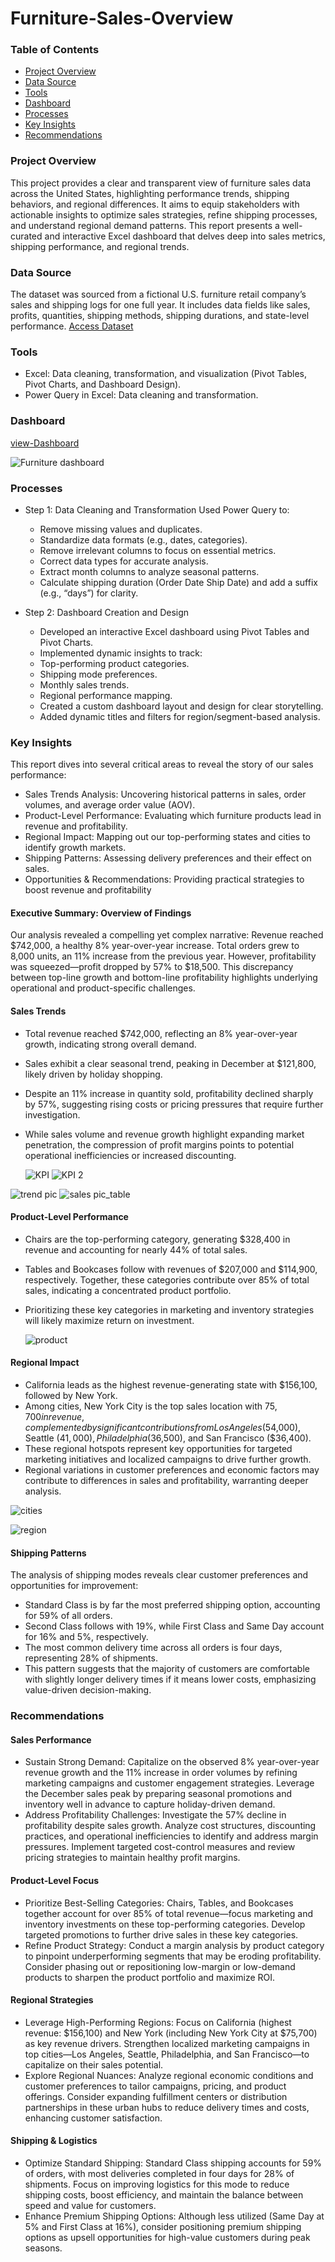 # Furniture-Sales-Overview
### Table of Contents 
- [Project Overview](project-overview)
- [Data Source](data-source)
- [Tools](tools)
- [Dashboard](dashboard)
- [Processes](processes)
- [Key Insights](key-insights)
- [Recommendations](Recommendations)

### Project Overview
This project provides a clear and transparent view of furniture sales data across the United States, highlighting performance trends, shipping behaviors, and regional differences. It aims to equip stakeholders with actionable insights to optimize sales strategies, refine shipping processes, and understand regional demand patterns. This report presents a well-curated and interactive Excel dashboard that delves deep into sales metrics, shipping performance, and regional trends.

### Data Source
The dataset was sourced from a fictional U.S. furniture retail company’s sales and shipping logs for one full year. It includes data fields like sales, profits, quantities, shipping methods, shipping durations, and state-level performance.
<a href="https://github.com/mauree155/Furniture_Sales_Overview/blob/main/furniture-dataset.xlsx">Access Dataset</a>

### Tools
- Excel: Data cleaning, transformation, and visualization (Pivot Tables, Pivot Charts, and Dashboard Design).
- Power Query in Excel: Data cleaning and transformation.

### Dashboard
<a href="https://github.com/mauree155/Furniture_Sales_Overview/blob/main/Furniture%20dashboard.JPG"> view-Dashboard</a>

![Furniture dashboard](https://github.com/user-attachments/assets/4e3ad72e-ca99-4e7b-b3df-d6146a13f4c5)

### Processes
- Step 1: Data Cleaning and Transformation
Used Power Query to:
  - Remove missing values and duplicates.
  - Standardize data formats (e.g., dates, categories).
  - Remove irrelevant columns to focus on essential metrics.
  - Correct data types for accurate analysis.
  - Extract month columns to analyze seasonal patterns.
  - Calculate shipping duration (Order Date Ship Date) and add a suffix (e.g., “days”) for clarity.

- Step 2: Dashboard Creation and Design
   - Developed an interactive Excel dashboard using Pivot Tables and Pivot Charts.
   - Implemented dynamic insights to track:
   - Top-performing product categories.
   - Shipping mode preferences.
   - Monthly sales trends.
   - Regional performance mapping.
   - Created a custom dashboard layout and design for clear storytelling.
  - Added dynamic titles and filters for region/segment-based analysis.

### Key Insights
This report dives into several critical areas to reveal the story of our sales performance:
- Sales Trends Analysis: Uncovering historical patterns in sales, order volumes, and average order value (AOV).
- Product-Level Performance: Evaluating which furniture products lead in revenue and profitability.
- Regional Impact: Mapping out our top-performing states and cities to identify growth markets.
- Shipping Patterns: Assessing delivery preferences and their effect on sales.
- Opportunities & Recommendations: Providing practical strategies to boost revenue and profitability

#### Executive Summary: Overview of Findings
Our analysis revealed a compelling yet complex narrative:
Revenue reached $742,000, a healthy 8% year-over-year increase. Total orders grew to 8,000 units, an 11% increase from the previous year.
However, profitability was squeezed—profit dropped by 57% to $18,500.
This discrepancy between top-line growth and bottom-line profitability highlights underlying operational and product-specific challenges.

#### Sales Trends
- Total revenue reached $742,000, reflecting an 8% year-over-year growth, indicating strong overall demand.
- Sales exhibit a clear seasonal trend, peaking in December at $121,800, likely driven by holiday shopping.
- Despite an 11% increase in quantity sold, profitability declined sharply by 57%, suggesting rising costs or pricing pressures that require further investigation.
- While sales volume and revenue growth highlight expanding market penetration, the compression of profit margins points to potential operational inefficiencies or increased discounting.

  ![KPI](https://github.com/user-attachments/assets/82066b5a-f59d-48af-814b-3053d4bb7653)    ![KPI 2](https://github.com/user-attachments/assets/d7b3469e-c96c-4315-b43b-3c71f09281b1)

![trend pic](https://github.com/user-attachments/assets/ebf40ab2-3124-475e-837b-beffef6fb62c)  ![sales pic_table](https://github.com/user-attachments/assets/cb6d3427-9cf1-4561-93a0-5ea79a72a527)
 

#### Product-Level Performance
- Chairs are the top-performing category, generating $328,400 in revenue and accounting for nearly 44% of total sales.
- Tables and Bookcases follow with revenues of $207,000 and $114,900, respectively. Together, these categories contribute over 85% of total sales, indicating a concentrated product portfolio.
- Prioritizing these key categories in marketing and inventory strategies will likely maximize return on investment.

  ![product](https://github.com/user-attachments/assets/be1afccf-9622-4c53-af05-455914796541)


#### Regional Impact
- California leads as the highest revenue-generating state with $156,100, followed by New York.
- Among cities, New York City is the top sales location with $75,700 in revenue, complemented by significant contributions from Los Angeles ($54,000), Seattle ($41,000), Philadelphia ($36,500), and San Francisco ($36,400).
- These regional hotspots represent key opportunities for targeted marketing initiatives and localized campaigns to drive further growth.
- Regional variations in customer preferences and economic factors may contribute to differences in sales and profitability, warranting deeper analysis.

![cities](https://github.com/user-attachments/assets/7184eecb-eb58-4a50-b0ec-9d5aed518fa1)

![region](https://github.com/user-attachments/assets/0df2ab47-ad4b-4173-8769-9ea53fef002f)

#### Shipping Patterns
The analysis of shipping modes reveals clear customer preferences and opportunities for improvement:
- Standard Class is by far the most preferred shipping option, accounting for 59% of all orders.
- Second Class follows with 19%, while First Class and Same Day account for 16% and 5%, respectively.
- The most common delivery time across all orders is four days, representing 28% of shipments.
- This pattern suggests that the majority of customers are comfortable with slightly longer delivery times if it means lower costs, emphasizing value-driven decision-making.

### Recommendations
 #### Sales Performance
- Sustain Strong Demand:
Capitalize on the observed 8% year-over-year revenue growth and the 11% increase in order volumes by refining marketing campaigns and customer engagement strategies.
Leverage the December sales peak by preparing seasonal promotions and inventory well in advance to capture holiday-driven demand.
- Address Profitability Challenges:
Investigate the 57% decline in profitability despite sales growth.
Analyze cost structures, discounting practices, and operational inefficiencies to identify and address margin pressures.
Implement targeted cost-control measures and review pricing strategies to maintain healthy profit margins.

#### Product-Level Focus
- Prioritize Best-Selling Categories:
Chairs, Tables, and Bookcases together account for over 85% of total revenue—focus marketing and inventory investments on these top-performing categories.
Develop targeted promotions to further drive sales in these key categories.
- Refine Product Strategy:
Conduct a margin analysis by product category to pinpoint underperforming segments that may be eroding profitability.
Consider phasing out or repositioning low-margin or low-demand products to sharpen the product portfolio and maximize ROI.

#### Regional Strategies
- Leverage High-Performing Regions:
Focus on California (highest revenue: $156,100) and New York (including New York City at $75,700) as key revenue drivers.
Strengthen localized marketing campaigns in top cities—Los Angeles, Seattle, Philadelphia, and San Francisco—to capitalize on their sales potential.
- Explore Regional Nuances:
Analyze regional economic conditions and customer preferences to tailor campaigns, pricing, and product offerings.
Consider expanding fulfillment centers or distribution partnerships in these urban hubs to reduce delivery times and costs, enhancing customer satisfaction.

#### Shipping & Logistics
- Optimize Standard Shipping:
Standard Class shipping accounts for 59% of orders, with most deliveries completed in four days for 28% of shipments.
Focus on improving logistics for this mode to reduce shipping costs, boost efficiency, and maintain the balance between speed and value for customers.
- Enhance Premium Shipping Options:
Although less utilized (Same Day at 5% and First Class at 16%), consider positioning premium shipping options as upsell opportunities for high-value customers during peak seasons.


